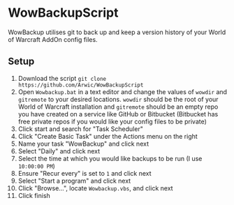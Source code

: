 # WowBackupScript

WowBackup utilises git to back up and keep a version history of your World of Warcraft AddOn config files.

## Setup

1. Download the script `git clone https://github.com/Arwic/WowBackupScript`
1. Open `Wowbackup.bat` in a text editor and change the values of `wowdir` and `gitremote` to your desired locations. `wowdir` should be the root of your World of Warcraft installation and `gitremote` should be an empty repo you have created on a service like GitHub or Bitbucket (Bitbucket has free private repos if you would like your config files to be private)
1. Click start and search for "Task Scheduler"
1. Click "Create Basic Task" under the Actions menu on the right
1. Name your task "WowBackup" and click next
1. Select "Daily" and click next
1. Select the time at which you would like backups to be run (I use `10:00:00 PM`)
1. Ensure "Recur every" is set to `1` and click next
1. Select "Start a program" and click next
1. Click "Browse...", locate `Wowbackup.vbs`, and click next
1. Click finish
